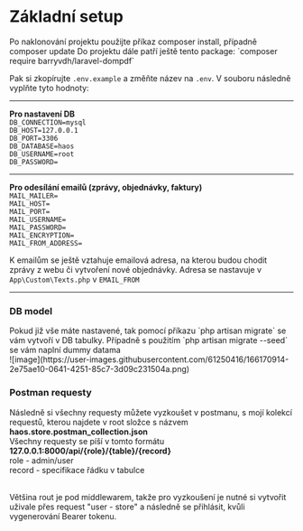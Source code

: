 <h1>Základní setup</h1>
Po naklonování projektu použijte příkaz composer install, případně composer update
Do projektu dále patří ještě tento package:
`composer require barryvdh/laravel-dompdf`

Pak si zkopírujte `.env.example` a změňte název na `.env`.
V souboru následně vyplňte tyto hodnoty:<br>
***
<b>Pro nastavení DB</b><br>
`DB_CONNECTION=mysql`<br>
`DB_HOST=127.0.0.1`<br>
`DB_PORT=3306`<br>
`DB_DATABASE=haos`<br>
`DB_USERNAME=root`<br>
`DB_PASSWORD=`<br>
***

<b>Pro odesílání emailů (zprávy, objednávky, faktury)</b><br>
`MAIL_MAILER=`<br>
`MAIL_HOST=`<br>
`MAIL_PORT=`<br>
`MAIL_USERNAME=`<br>
`MAIL_PASSWORD=`<br>
`MAIL_ENCRYPTION=`<br>
`MAIL_FROM_ADDRESS=`

K emailům se ještě vztahuje emailová adresa, na kterou budou chodit zprávy z webu či vytvoření nové objednávky.
Adresa se nastavuje v `App\Custom\Texts.php` v `EMAIL_FROM`
***

<h3>DB model</h3>
Pokud již vše máte nastavené, tak pomocí příkazu `php artisan migrate` se vám vytvoří v DB tabulky.
Případně s použitím `php artisan migrate --seed` se vám naplní dummy datama<br>
![image](https://user-images.githubusercontent.com/61250416/166170914-2e75ae10-0641-4251-85c7-3d09c231504a.png)<br>


<h3>Postman requesty</h3>
Následně si všechny requesty můžete vyzkoušet v postmanu, s mojí kolekcí requestů, kterou najdete v root složce s názvem <b>haos.store.postman_collection.json </b><br>
Všechny requesty se píší v tomto formátu <b>127.0.0.1:8000/api/{role}/{table}/{record}</b><br>
role - admin/user<br>
record - specifikace řádku v tabulce <br><br>

Většina rout je pod middlewarem, takže pro vyzkoušení je nutné si vytvořit uživale přes request "user - store" a následně se přihlásit, kvůli vygenerování Bearer tokenu.
